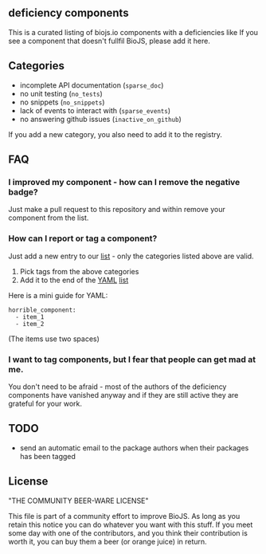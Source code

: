 deficiency components
--------

This is a curated listing of biojs.io components with a deficiencies like
If you see a component that doesn't fullfil BioJS, please add it here.

Categories
-----------

* incomplete API documentation (`sparse_doc`)
* no unit testing (`no_tests`)
* no snippets (`no_snippets`)
* lack of events to interact with (`sparse_events`)
* no answering github issues (`inactive_on_github`)

If you add a new category, you also need to add it to the registry.

FAQ
----

### I improved my component - how can I remove the negative badge?

Just make a pull request to this repository and within remove your component from 
the list.

### How can I report or tag a component?

Just add a new entry to our [list][list] - only the categories listed above are valid.

1. Pick tags from the above categories
2. Add it to the end of the [YAML](https://en.wikipedia.org/wiki/YAML) [list][list]

Here is a mini guide for YAML:

```
horrible_component: 
  - item_1
  - item_2
```

(The items use two spaces)

### I want to tag components, but I fear that people can get mad at me.

You don't need to be afraid - most of the authors of the deficiency components
have vanished anyway and if they are still active they are grateful for your work.


TODO
----

* send an automatic email to the package authors when their packages has been tagged

[list]: list.yaml

License
--------

"THE COMMUNITY BEER-WARE LICENSE" 

This file is part of a community effort to improve BioJS.
As long as you retain this notice you can do whatever you want with this stuff.
If you meet some day with one of the contributors, and you think their contribution
is worth it, you can buy them a beer (or orange juice) in return.
